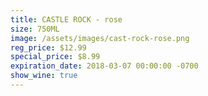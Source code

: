 ```yaml
---
title: CASTLE ROCK - rose
size: 750ML
image: /assets/images/cast-rock-rose.png
reg_price: $12.99
special_price: $8.99
expiration_date: 2018-03-07 00:00:00 -0700
show_wine: true
---
```


